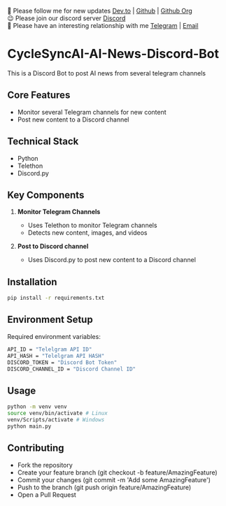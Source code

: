 👻 Please follow me for new updates [Dev.to](https://dev.to/cyclesync-ai) | [Github](https://github.com/bigdata5911) | [Github Org](https://github.com/cycle-sync-ai) <br />
😉 Please join our discord server [Discord](https://discord.gg/TawJX4ue) <br />
💫 Please have an interesting relationship with me [Telegram](https://t.me/bigdata5911) | [Email](mailto:worker.opentext@gmail.com) <br />

# CycleSyncAI-AI-News-Discord-Bot

This is a Discord Bot to post AI news from several telegram channels

## Core Features

- Monitor several Telegram channels for new content
- Post new content to a Discord channel

## Technical Stack

- Python
- Telethon
- Discord.py

## Key Components

1. **Monitor Telegram Channels**

   - Uses Telethon to monitor Telegram channels
   - Detects new content, images, and videos

2. **Post to Discord channel**

   - Uses Discord.py to post new content to a Discord channel

## Installation

```bash
pip install -r requirements.txt
```

## Environment Setup

Required environment variables:

```bash
API_ID = "Telelgram API ID"
API_HASH = "Telelgram API HASH"
DISCORD_TOKEN = "Discord Bot Token"
DISCORD_CHANNEL_ID = "Discord Channel ID"
```

## Usage

```bash
python -m venv venv
source venv/bin/activate # Linux
venv/Scripts/activate # Windows
python main.py
```

## Contributing

- Fork the repository
- Create your feature branch (git checkout -b feature/AmazingFeature)
- Commit your changes (git commit -m 'Add some AmazingFeature')
- Push to the branch (git push origin feature/AmazingFeature)
- Open a Pull Request
